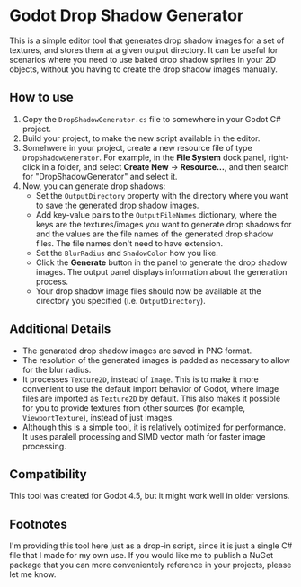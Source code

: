 # Godot Drop Shadow Generator
This is a simple editor tool that generates drop shadow images for a set of textures, and stores them at a given output directory. It can be useful for scenarios where you need to use baked drop shadow sprites in your 2D objects, without you having to create the drop shadow images manually.

## How to use
1. Copy the `DropShadowGenerator.cs` file to somewhere in your Godot C# project.
2. Build your project, to make the new script available in the editor.
3. Somehwere in your project, create a new resource file of type `DropShadowGenerator`. For example, in the **File System** dock panel, right-click in a folder, and select **Create New** -> **Resource...**, and then search for "DropShadowGenerator" and select it.
4. Now, you can generate drop shadows:
    - Set the `OutputDirectory` property with the directory where you want to save the generated drop shadow images.
    - Add key-value pairs to the `OutputFileNames` dictionary, where the keys are the textures/images you want to generate drop shadows for and the values are the file names of the generated drop shadow files. The file names don't need to have extension.
    - Set the `BlurRadius` and `ShadowColor` how you like.
    - Click the **Generate** button in the panel to generate the drop shadow images. The output panel displays information about the generation process.
    - Your drop shadow image files should now be available at the directory you specified (i.e. `OutputDirectory`).

## Additional Details
- The genarated drop shadow images are saved in PNG format.
- The resolution of the generated images is padded as necessary to allow for the blur radius.
- It processes `Texture2D`, instead of `Image`. This is to make it more convenient to use the default import behavior of Godot, where image files are imported as `Texture2D` by default. This also makes it possible for you to provide textures from other sources (for example, `ViewportTexture`), instead of just images.
- Although this is a simple tool, it is relatively optimized for performance. It uses paralell processing and SIMD vector math for faster image processing.

## Compatibility
This tool was created for Godot 4.5, but it might work well in older versions.

## Footnotes
I'm providing this tool here just as a drop-in script, since it is just a single C# file that I made for my own use. If you would like me to publish a NuGet package that you can more convenientely reference in your projects, please let me know.
